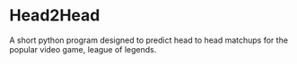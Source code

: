 # Head2Head
A short python program designed to predict head to head matchups for the popular video game, league of legends.
